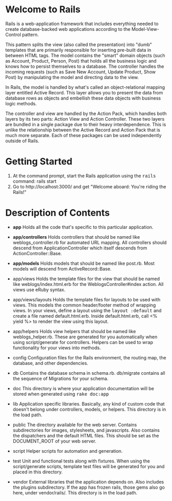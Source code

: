 # Welcome to Rails

Rails is a web-application framework that includes everything needed to create
database-backed web applications according to the Model-View-Control pattern.

This pattern splits the view (also called the presentation) into "dumb" templates
that are primarily responsible for inserting pre-built data in between HTML tags.
The model contains the "smart" domain objects (such as Account, Product, Person,
Post) that holds all the business logic and knows how to persist themselves to
a database. The controller handles the incoming requests (such as Save New Account,
Update Product, Show Post) by manipulating the model and directing data to the view.

In Rails, the model is handled by what's called an object-relational mapping
layer entitled Active Record. This layer allows you to present the data from
database rows as objects and embellish these data objects with business logic
methods.

The controller and view are handled by the Action Pack, which handles both
layers by its two parts: Action View and Action Controller. These two layers
are bundled in a single package due to their heavy interdependence. This is
unlike the relationship between the Active Record and Action Pack that is much
more separate. Each of these packages can be used independently outside of
Rails.

# Getting Started

1. At the command prompt, start the Rails application using the <tt>rails</tt> command: rails start
2. Go to http://localhost:3000/ and get "Welcome aboard: You're riding the Rails!"

# Description of Contents

* **app**
Holds all the code that's specific to this particular application.

* **app/controllers**
Holds controllers that should be named like weblogs_controller.rb for automated URL mapping.
All controllers should descend from ApplicationController which itself descends from ActionController::Base.

* **app/models**
Holds models that should be named like post.rb.
Most models will descend from ActiveRecord::Base.

* app/views
  Holds the template files for the view that should be named like
  weblogs/index.html.erb for the WeblogsController#index action. All views use eRuby
  syntax.

* app/views/layouts
  Holds the template files for layouts to be used with views. This models the common
  header/footer method of wrapping views. In your views, define a layout using the
  <tt>layout :default</tt> and create a file named default.html.erb. Inside default.html.erb,
  call <% yield %> to render the view using this layout.

* app/helpers
  Holds view helpers that should be named like weblogs_helper.rb. These are generated
  for you automatically when using script/generate for controllers. Helpers can be used to
  wrap functionality for your views into methods.

* config
  Configuration files for the Rails environment, the routing map, the database, and other dependencies.

* db
  Contains the database schema in schema.rb.  db/migrate contains all
  the sequence of Migrations for your schema.

* doc
  This directory is where your application documentation will be stored when generated
  using <tt>rake doc:app</tt>

* lib
  Application specific libraries. Basically, any kind of custom code that doesn't
  belong under controllers, models, or helpers. This directory is in the load path.

* public
  The directory available for the web server. Contains subdirectories for images, stylesheets,
  and javascripts. Also contains the dispatchers and the default HTML files. This should be
  set as the DOCUMENT_ROOT of your web server.

* script
  Helper scripts for automation and generation.

* test
  Unit and functional tests along with fixtures. When using the script/generate scripts, template
  test files will be generated for you and placed in this directory.

* vendor
  External libraries that the application depends on. Also includes the plugins subdirectory.
  If the app has frozen rails, those gems also go here, under vendor/rails/.
  This directory is in the load path.
